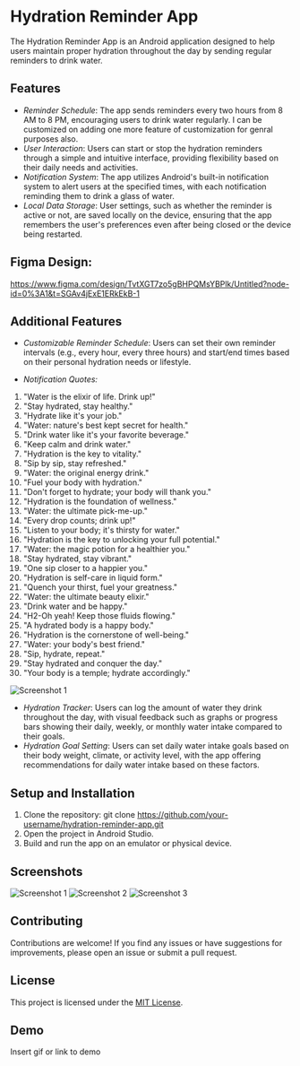 # Hydration Reminder App

The Hydration Reminder App is an Android application designed to help users maintain proper hydration throughout the day by sending regular reminders to drink water.

## Features

- *Reminder Schedule*: The app sends reminders every two hours from 8 AM to 8 PM, encouraging users to drink water regularly. I can be customized on adding one more feature of customization for genral purposes also.
- *User Interaction*: Users can start or stop the hydration reminders through a simple and intuitive interface, providing flexibility based on their daily needs and activities.
- *Notification System*: The app utilizes Android's built-in notification system to alert users at the specified times, with each notification reminding them to drink a glass of water.
- *Local Data Storage*: User settings, such as whether the reminder is active or not, are saved locally on the device, ensuring that the app remembers the user's preferences even after being closed or the device being restarted.

## Figma Design:
 https://www.figma.com/design/TvtXGT7zo5gBHPQMsYBPlk/Untitled?node-id=0%3A1&t=SGAv4jExE1ERkEkB-1


## Additional Features

- *Customizable Reminder Schedule*: Users can set their own reminder intervals (e.g., every hour, every three hours) and start/end times based on their personal hydration needs or lifestyle.

- *Notification Quotes:*

1. "Water is the elixir of life. Drink up!"
2. "Stay hydrated, stay healthy."
3. "Hydrate like it's your job."
4. "Water: nature's best kept secret for health."
5. "Drink water like it's your favorite beverage."
6. "Keep calm and drink water."
7. "Hydration is the key to vitality."
8. "Sip by sip, stay refreshed."
9. "Water: the original energy drink."
10. "Fuel your body with hydration."
11. "Don't forget to hydrate; your body will thank you."
12. "Hydration is the foundation of wellness."
13. "Water: the ultimate pick-me-up."
14. "Every drop counts; drink up!"
15. "Listen to your body; it's thirsty for water."
16. "Hydration is the key to unlocking your full potential."
17. "Water: the magic potion for a healthier you."
18. "Stay hydrated, stay vibrant."
19. "One sip closer to a happier you."
20. "Hydration is self-care in liquid form."
21. "Quench your thirst, fuel your greatness."
22. "Water: the ultimate beauty elixir."
23. "Drink water and be happy."
24. "H2-Oh yeah! Keep those fluids flowing."
25. "A hydrated body is a happy body."
26. "Hydration is the cornerstone of well-being."
27. "Water: your body's best friend."
28. "Sip, hydrate, repeat."
29. "Stay hydrated and conquer the day."
30. "Your body is a temple; hydrate accordingly."

![Screenshot 1](screenshots/screenshot1.png)


- *Hydration Tracker*: Users can log the amount of water they drink throughout the day, with visual feedback such as graphs or progress bars showing their daily, weekly, or monthly water intake compared to their goals.
- *Hydration Goal Setting*: Users can set daily water intake goals based on their body weight, climate, or activity level, with the app offering recommendations for daily water intake based on these factors.

## Setup and Installation

1. Clone the repository: git clone https://github.com/your-username/hydration-reminder-app.git
2. Open the project in Android Studio.
3. Build and run the app on an emulator or physical device.

## Screenshots

![Screenshot 1](screenshots/screenshot1.png)
![Screenshot 2](screenshots/screenshot2.png)
![Screenshot 3](screenshots/screenshot3.png)

## Contributing

Contributions are welcome! If you find any issues or have suggestions for improvements, please open an issue or submit a pull request.

## License

This project is licensed under the [MIT License](LICENSE).
## Demo

Insert gif or link to demo

